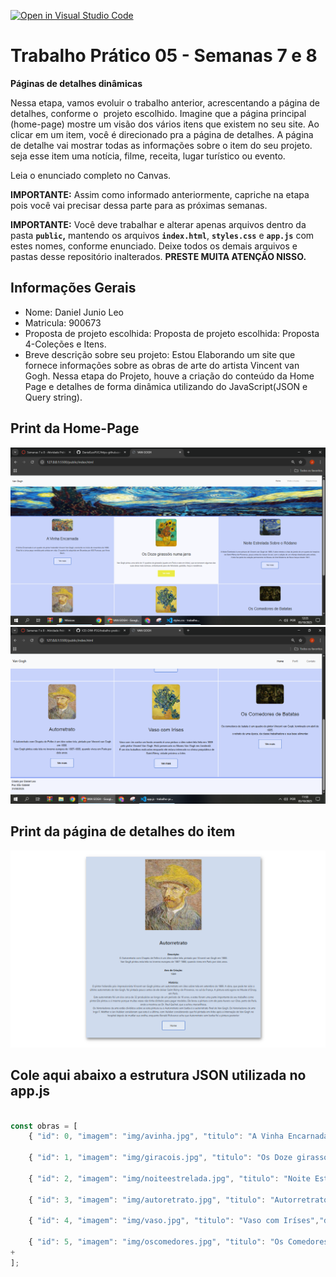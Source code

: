 [![Open in Visual Studio Code](https://classroom.github.com/assets/open-in-vscode-2e0aaae1b6195c2367325f4f02e2d04e9abb55f0b24a779b69b11b9e10269abc.svg)](https://classroom.github.com/online_ide?assignment_repo_id=20696594&assignment_repo_type=AssignmentRepo)
# Trabalho Prático 05 - Semanas 7 e 8

**Páginas de detalhes dinâmicas**

Nessa etapa, vamos evoluir o trabalho anterior, acrescentando a página de detalhes, conforme o  projeto escolhido. Imagine que a página principal (home-page) mostre um visão dos vários itens que existem no seu site. Ao clicar em um item, você é direcionado pra a página de detalhes. A página de detalhe vai mostrar todas as informações sobre o item do seu projeto. seja esse item uma notícia, filme, receita, lugar turístico ou evento.

Leia o enunciado completo no Canvas. 

**IMPORTANTE:** Assim como informado anteriormente, capriche na etapa pois você vai precisar dessa parte para as próximas semanas. 

**IMPORTANTE:** Você deve trabalhar e alterar apenas arquivos dentro da pasta **`public`,** mantendo os arquivos **`index.html`**, **`styles.css`** e **`app.js`** com estes nomes, conforme enunciado. Deixe todos os demais arquivos e pastas desse repositório inalterados. **PRESTE MUITA ATENÇÃO NISSO.**

## Informações Gerais

- Nome: Daniel Junio Leo
- Matricula: 900673
- Proposta de projeto escolhida: Proposta de projeto escolhida: Proposta 4-Coleções e Itens.
- Breve descrição sobre seu projeto: Estou Elaborando  um site que fornece informações sobre as obras de arte do artista Vincent van Gogh. Nessa etapa do Projeto, houve a criação do conteúdo da Home Page e detalhes de forma dinâmica utilizando do JavaScript(JSON e Query string).

## Print da Home-Page

![Print da Home-page](public\img\home7.PNG)
![Print da Home-page parte2](public\img\HomePage7.0.2.PNG)

## Print da página de detalhes do item

![Print da Página de detalhes](public\img\Detalhes7.PNG)

## Cole aqui abaixo a estrutura JSON utilizada no app.js

```javascript

const obras = [
    { "id": 0, "imagem": "img/avinha.jpg", "titulo": "A Vinha Encarnada","data": "1888", "descricao": " A Vinha Encarnada é um quadro do pintor holandês Vincent Van Gogh, concluído no início de novembro de 1888.<br>&nbsp; Esta foi a única peça vendida pelo artista em vida. O quadro foi adquirido em Bruxelas por 400 Francos, por Anna Boch.", "descricaoCompleta":"O quadro do pintor holandês Vincent Van Gogh, concluído no início de novembro de 1888. Esta foi a única peça vendida pelo artista em vida.<br>&nbspO quadro foi adquirido em Bruxelas por 400 Francos, por Anna Boch. Van Gogh ficou sabendo do negócio por intermédio de seu irmão e mecenas Theo Van Gogh, em fevereiro de 1890.<br>&nbsp A Vinha Encarnada foi exibida pela primeira vez na mostra de Les XX, em 1890, em Bruxelas e vendida por 400 Francos belgas  para Anna Boch, uma pintora impressionista da Bélgica, membra do Les XX e colecionadora de arte. Anna era irmã de Eugène Boch, também pintor impressionista e amigo de Van Gogh, que havia pintado o retrato de Boch  em Arles, no outono de 1888.<br>&nbsp Assim como o Terraço do Café à Noite, foi adquirida pelo colecionador russo Sergei Shchukin. Veio a ser nacionalizada pelos bolcheviques junto com o resto da coleção de Sergei, a qual, eventualmente, foi para o Museu Pushkin de Belas Artes em Moscou." },

    { "id": 1, "imagem": "img/giracois.jpg", "titulo": "Os Doze girassóis numa jarra","data": "1888", "descricao": "Van Gogh pintou uma série de 11 quadros de girassóis (quatro em Paris e sete em Arles), que se tornaram algumas das suas obras mais icónicas, simbolizando para ele felicidade, gratidão, força e resistência." , "descricaoCompleta" : "Os Doze girassóis numa jarra é uma pintura do pintor holandês Vincent van Gogh. Após a chegada do pintor ao sul da França, estabelecendo-se em Arles, Van Gogh passou a utilizar efeitos de cores e de luz com mais intensidade. Doze Girassóis numa Jarra pode ser considerado o culminar de todo este efeito em na obra do artista.<br>&nbsp Finalizado em agosto de 1888, o quadro está hoje exposto na Neue Pinakothek, em Munique.<br>&nbsp  Atualmente, esta é uma das telas mais famosas do mundo. Tal sucesso e reconhecimento contrastam com a vida do seu autor, que sempre viveu à margem da sociedade. Ao longo de toda a trajetória de Van Gogh, o artista vendeu somente um quadro. Ele só foi reconhecido mundialmente depois de sua morte." },

    { "id": 2, "imagem": "img/noiteestrelada.jpg", "titulo": "Noite Estrelada Sobre o Ródano","data": "1889", "descricao": "  A Noite Estrelada é uma pintura de Vincent van Gogh de 1889. A obra retrata a vista da janela de um quarto do hospício de Saint-Rémy-de-Provence, pouco antes do nascer do sol, com a adição de um vilarejo idealizado pelo artista.<br>&nbsp; A tela faz parte da coleção permanente do Museu de Arte Moderna de Nova Iorque desde 1941.", "descricaoCompleta" : " Noite Estrelada Sobre o Ródano é uma pintura de 1888 do pintor holandês Vincent van Gogh.O quadro foi pintado após a sua mudança para Arles, no sul da França, nove meses antes de ser hospitalizado e dois anos antes de cometer suicídio. Em Arles, Van Gogh produziu outras obras famosas, como Quarto em Arles e Terraço do Café à Noite.<br>&nbsp;Atualmente a obra está exposta no Musée d'Orsay, em Paris, França. Ela foi exposta pela primeira vez em 1889 Salon des Artistes Independants.<br>&nbsp;A obra retrata a paisagem vista à noite à beira do Ródano, um importante rio europeu." },

    { "id": 3, "imagem": "img/autoretrato.jpg", "titulo": "Autorretrato","data": "1889", "descricao": " O Autorretrato com Chapéu de Feltro é um óleo sobre tela, pintado por Vincent van Gogh em 1888.<br>&nbsp; Van Gogh pintou esta tela no inverno europeu de 1887-1888, quando viveu em Paris por dois anos.", "descricaoCompleta" : "O pintor holandês pós-impressionista Vincent van Gogh pintou um autorretrato em óleo sobre tela em setembro de 1889. A obra, que pode ter sido o último autorretrato de Van Gogh, foi pintada pouco antes de ele deixar Saint-Rémy-de-Provence, no sul da França. A pintura está agora no Musée d'Orsay, em Paris.<br>&nbsp;Este autorretrato foi um dos cerca de 32 produzidos ao longo de um período de 10 anos, e estes foram uma parte importante de seu trabalho como pintor.Ele pintou a si mesmo porque muitas vezes não tinha dinheiro para pagar modelos. Ele levou a pintura com ele para Auvers-sur-Oise, perto de Paris, onde a mostrou ao Dr. Paul Gachet, que a achou maravilhosa.<br>&nbsp; Os historiadores da arte estão divididos sobre se esta pintura ou o Autorretrato sem barba é o autorretrato final de Van Gogh. Os historiadores de arte Ingo F. Walther e Jan Hulsker consideram que esta é a última, com Hulsker considerando que foi pintada em Arles após a internação de Van Gogh no hospital depois de mutilar sua orelha, enquanto Ronald Pickvance acha que Autorretrato sem barba foi a pintura posterior" },

    { "id": 4, "imagem": "img/vaso.jpg", "titulo": "Vaso com Iríses","data": "1890 ", "descricao": "Vaso com íris contra um fundo amarelo é uma pintura a óleo sobre tela feita em 1889 pelo pintor Vincent Van Gogh. Está preservado no Museu Van Gogh em Amsterdã.<br> &nbsp; É um dos trabalhos realizados enquanto ele estava internado na clínica psiquiátrica de Saint-Rémy, cidade próxima a Arles." , "descricaoCompleta" : "Vaso com Íris Contra um Fundo Amarelo é uma pintura a óleo sobre tela feita em 1889 pelo pintor Vincent Van Gogh . Está preservada no Museu Van Gogh em Amsterdã . É uma das obras feitas enquanto ele estava internado na clínica psiquiátrica de Saint-Rémy, uma cidade perto de Arles. A obra está localizada no museu Van Gogh em Amsterdã.<br>&nbsp;Van Gogh tem uma obra semelhante, com o mesmo nome, mas também conhecida como Vaso com Íris , localizada no Metropolitan Museum of Art, em Nova York .<br>&nbsp;A pintura criada em  1890 pertence a série de pinturas sobre flores ( Vaso com Centáureas e Papoulas , Vaso com Rosas Cor-de-Rosa , Vaso Japonês com Rosas e Anêmonas ) pode-se perceber a influência das gravuras japonesas , tema que o fascinou durante a maior parte de sua trajetória artística e que foi muito popular entre a sociedade de sua época, o que o levou a eliminar as sombras e ocupar grande parte da pintura com flores densas e seus caules grossos. "},

    { "id": 5, "imagem": "img/oscomedores.jpg", "titulo": "Os Comedores de Batatas","data": "1885", "descricao": " Os comedores de batata é um quadro do pintor Vincent van Gogh, terminado em abril de 1885.<br>&nbsp;o retrato de uma época, da classe trabalhadora e sua base alimentar.","descricaoCompleta":"Os Comedores de Batatas é uma pintura a óleo sobre tela feita em 1885 pelo pintor holandês Vincent van Gogh. A obra está localizada no Museu Van Gogh em Amsterdã. A pintura retrata uma família de camponeses comendo batatas, e é considerada uma das obras mais importantes do período inicial de Van Gogh na Holanda. A obra foi inspirada por um esboço feito por Van Gogh em 1883, durante sua estadia em Nuenen, onde ele morava com seus pais e trabalhava como pastor.<br>&nbsp;Van Gogh queria mostrar a vida difícil dos camponeses e a importância da batata como alimento básico para eles. Ele usou cores escuras e tons terrosos para criar uma atmosfera sombria e realista, enfatizando a dureza da vida rural. A pintura foi criticada na época por sua representação crua e não idealizada dos camponeses, mas hoje é considerada uma obra-prima do pós-impressionismo e um exemplo do compromisso social de Van Gogh." }
+
];
```